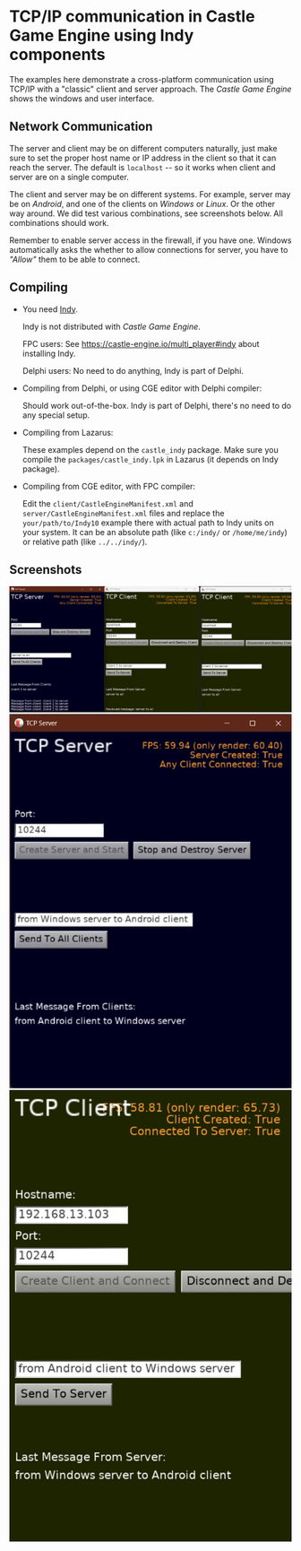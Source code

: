 # TCP/IP communication in Castle Game Engine using Indy components

The examples here demonstrate a cross-platform communication using TCP/IP with a "classic" client and server approach. The _Castle Game Engine_ shows the windows and user interface.

## Network Communication

The server and client may be on different computers naturally, just make sure to set the proper host name or IP address in the client so that it can reach the server. The default is `localhost` -- so it works when client and server are on a single computer.

The client and server may be on different systems. For example, server may be on _Android_, and one of the clients on _Windows_ or _Linux_. Or the other way around. We did test various combinations, see screenshots below. All combinations should work.

Remember to enable server access in the firewall, if you have one. Windows automatically asks the whether to allow connections for server, you have to _"Allow"_ them to be able to connect.

## Compiling

* You need [Indy](https://www.indyproject.org/).

    Indy is not distributed with _Castle Game Engine_.

    FPC users: See https://castle-engine.io/multi_player#indy about installing Indy.

    Delphi users: No need to do anything, Indy is part of Delphi.

* Compiling from Delphi, or using CGE editor with Delphi compiler:

    Should work out-of-the-box. Indy is part of Delphi, there's no need to do any special setup.

* Compiling from Lazarus:

    These examples depend on the `castle_indy` package. Make sure you compile the `packages/castle_indy.lpk` in Lazarus (it depends on Indy package).

* Compiling from CGE editor, with FPC compiler:

    Edit the `client/CastleEngineManifest.xml` and `server/CastleEngineManifest.xml` files and replace the `your/path/to/Indy10` example there with actual path to Indy units on your system. It can be an absolute path (like `c:/indy/` or `/home/me/indy`) or relative path (like `../../indy/`).

## Screenshots

![2 Clients and 1 Server](server_and_2_clients.png)
![Server on Windows](server_windows.png)
![Client on Android](client_android.jpg)
